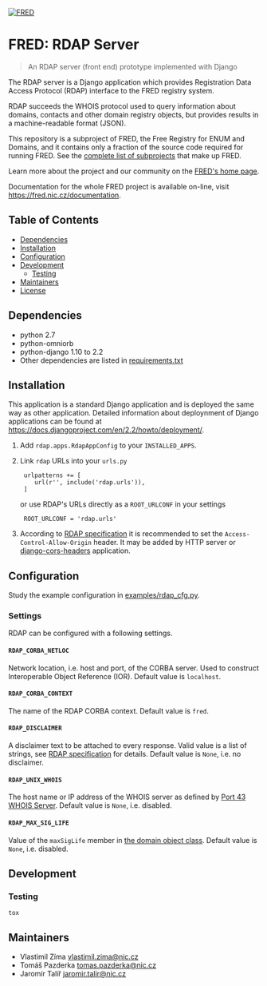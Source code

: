 [![FRED](https://fred.nic.cz/documentation/html/_static/fred-logo.png)](https://fred.nic.cz)

# FRED: RDAP Server #

> An RDAP server (front end) prototype implemented with Django

The RDAP server is a Django application which provides Registration Data Access Protocol (RDAP)
interface to the FRED registry system.

RDAP succeeds the WHOIS protocol used to query information about domains, contacts
and other domain registry objects, but provides results in a machine-readable format (JSON).

This repository is a subproject of FRED, the Free Registry for ENUM and Domains,
and it contains only a fraction of the source code required for running FRED.
See the
[complete list of subprojects](https://fred.nic.cz/documentation/html/Architecture/SourceCode.html)
that make up FRED.

Learn more about the project and our community on the [FRED's home page](https://fred.nic.cz).

Documentation for the whole FRED project is available on-line, visit https://fred.nic.cz/documentation.

## Table of Contents ##
- [Dependencies](#dependencies)
- [Installation](#installation)
- [Configuration](#configuration)
- [Development](#development)
    - [Testing](#testing)
- [Maintainers](#maintainers)
- [License](#license)

## Dependencies ##
- python 2.7
- python-omniorb
- python-django 1.10 to 2.2
- Other dependencies are listed in [requirements.txt](requirements.txt)

## Installation ##
This application is a standard Django application and is deployed the same way as other application.
Detailed information about deploynment of Django applications can be found at https://docs.djangoproject.com/en/2.2/howto/deployment/.

1. Add `rdap.apps.RdapAppConfig` to your `INSTALLED_APPS`.
2. Link `rdap` URLs into your `urls.py`

        urlpatterns += [
           url(r'', include('rdap.urls')),
        ]

    or use RDAP's URLs directly as a `ROOT_URLCONF` in your settings

        ROOT_URLCONF = 'rdap.urls'

3. According to [RDAP specification](https://tools.ietf.org/html/rfc7480#section-5.6) it is recommended to set the `Access-Control-Allow-Origin` header.
   It may be added by HTTP server or [django-cors-headers](https://github.com/ottoyiu/django-cors-headers) application.

## Configuration ##
Study the example configuration in [examples/rdap_cfg.py](examples/rdap_cfg.py).

### Settings ###
RDAP can be configured with a following settings.

#### `RDAP_CORBA_NETLOC` ####

Network location, i.e. host and port, of the CORBA server.
Used to construct Interoperable Object Reference (IOR).
Default value is ``localhost``.

#### `RDAP_CORBA_CONTEXT` ####

The name of the RDAP CORBA context.
Default value is ``fred``.

#### `RDAP_DISCLAIMER` ####

A disclaimer text to be attached to every response.
Valid value is a list of strings, see [RDAP specification](https://tools.ietf.org/html/rfc7483#section-4.3) for details.
Default value is ``None``, i.e. no disclaimer.

#### `RDAP_UNIX_WHOIS` ####

The host name or IP address of the WHOIS server as defined by [Port 43 WHOIS Server](https://tools.ietf.org/html/rfc7483#section-4.7).
Default value is ``None``, i.e. disabled.

#### `RDAP_MAX_SIG_LIFE` ####

Value of the ``maxSigLife`` member in [the domain object class](https://tools.ietf.org/html/rfc7483#section-5.3).
Default value is ``None``, i.e. disabled.

## Development ##

### Testing ###
```
tox
```

## Maintainers ##
- Vlastimil Zíma [vlastimil.zima@nic.cz](vlastimil.zima@nic.cz)
- Tomáš Pazderka [tomas.pazderka@nic.cz](tomas.pazderka@nic.cz)
- Jaromír Talíř [jaromir.talir@nic.cz](jaromir.talir@nic.cz)
